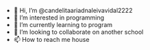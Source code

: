- 👋 Hi, I’m @candelitaariadnaleivavidal2222
- 👀 I’m interested in programming
- 🌱 I’m currently learning to program
- 💞️ I’m looking to collaborate on another school
- 📫 How to reach me house

<!---
candelitaariadnaleivavidal2222/candelitaariadnaleivavidal2222 is a ✨ special ✨ repository because its `README.md` (this file) appears on your GitHub profile.
You can click the Preview link to take a look at your changes.
--->
